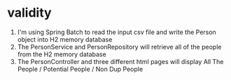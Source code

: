 # validity

1. I'm using Spring Batch to read the input csv file and write the Person object into H2 memory database
2. The PersonService and PersonRepository will retrieve all of the people from the H2 memory database
3. The PersonController and three different html pages will display All The People / Potential People / Non Dup People
